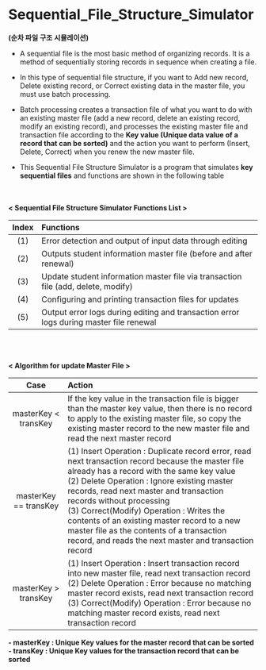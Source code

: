 # Sequential_File_Structure_Simulator 
<strong>(순차 파일 구조 시뮬레이션)</strong>

- A sequential file is the most basic method of organizing records. It is a method of sequentially storing records in sequence when creating a file.

- In this type of sequential file structure, if you want to Add new record, Delete existing record, or Correct existing data in the master file, you must use batch processing.

- Batch processing creates a transaction file of what you want to do with an existing master file (add a new record, delete an existing record, modify an existing record), and processes the existing master file and transaction file according to the <strong>Key value (Unique data value of a record that can be sorted)</strong> and the action you want to perform (Insert, Delete, Correct) when you renew the new master file.

- This Sequential File Structure Simulator is a program that simulates <strong>key sequential files</strong> and functions are shown in the following table

<br></br>
<strong>< Sequential File Structure Simulator Functions List ></strong>

| Index | Functions |
|:---:|:---|
| (1) | Error detection and output of input data through editing |
| (2) | Outputs student information master file (before and after renewal) |
| (3) | Update student information master file via transaction file (add, delete, modify) |
| (4) | Configuring and printing transaction files for updates |
| (5) | Output error logs during editing and transaction error logs during master file renewal |

<br></br>

<strong>< Algorithm for update Master File ></strong>

| Case | Action |
|:---:|:---|
| masterKey < transKey | If the key value in the transaction file is bigger than the master key value, then there is no record to apply to the existing master file, so copy the existing master record to the new master file and read the next master record |
| masterKey == transKey | (1) Insert Operation : Duplicate record error, read next transaction record because the master file already has a record with the same key value <br> (2) Delete Operation : Ignore existing master records, read next master and transaction records without processing <br> (3) Correct(Modify) Operation : Writes the contents of an existing master record to a new master file as the contents of a transaction record, and reads the next master and transaction record |
| masterKey > transKey | (1) Insert Operation : Insert transaction record into new master file, read next transaction record <br> (2) Delete Operation : Error because no matching master record exists, read next transaction record <br> (3) Correct(Modify) Operation : Error because no matching master record exists, read next transaction record |

 <strong>
- masterKey : Unique Key values for the master record that can be sorted<br>
- transKey : Unique Key values for the transaction record that can be sorted
</strong>
<br></br>
